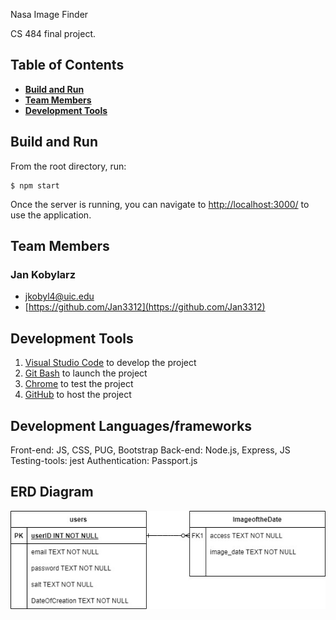 Nasa Image Finder

CS 484 final project.

## Table of Contents

- **[Build and Run](#build-and-run)**<br>
- **[Team Members](#team-members)**<br>
- **[Development Tools](#development-tools)**<br>

## Build and Run

From the root directory, run:

```
$ npm start
```

Once the server is running, you can navigate to [http://localhost:3000/](http://localhost:3000/) to use the application.



## Team Members

### Jan Kobylarz

- [jkobyl4@uic.edu](jkobyl4@uic.edu)
- [https://github.com/Jan3312](https://github.com/Jan3312)


## Development Tools

1. [Visual Studio Code](https://code.visualstudio.com/) to develop the project
2. [Git Bash](https://git-scm.com/) to launch the project
3. [Chrome](https://www.google.com/chrome/) to test the project
4. [GitHub](https://github.com/) to host the project


## Development Languages/frameworks
Front-end: JS, CSS, PUG, Bootstrap
Back-end: Node.js, Express, JS
Testing-tools: jest
Authentication: Passport.js


## ERD Diagram

<img  src="er.jpg" >

